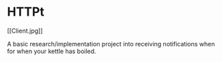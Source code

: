 HTTPt
=====
[[Client.jpg]]

A basic research/implementation project into receiving notifications when for when your kettle has boiled.
